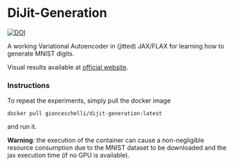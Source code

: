 # DiJit-Generation


[![DOI](https://zenodo.org/badge/681172007.svg)](https://zenodo.org/badge/latestdoi/681172007)


A working Variational Autoencoder in (jitted) JAX/FLAX for learning how to generate MNIST digits.

Visual results available at [official website](https://giorgiofranceschelli.github.io/DiJit-Generation).

### Instructions

To repeat the experiments, simply pull the docker image
```
docker pull gionceschelli/dijit-generation:latest
```
and run it.

**Warning**: the execution of the container can cause a non-negligible resource consumption due to the MNIST dataset to be downloaded and the jax execution time (if no GPU is available).
